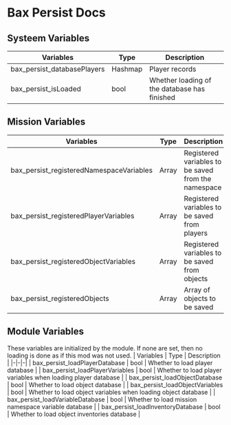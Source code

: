 
# Bax Persist Docs

## Systeem Variables
| Variables | Type | Description |
|-|-|-|
| bax_persist_databasePlayers | Hashmap | Player records |
| bax_persist_isLoaded | bool | Whether loading of the database has finished |

## Mission Variables
| Variables | Type | Description |
|-|-|-|
| bax_persist_registeredNamespaceVariables | Array | Registered variables to be saved from the namespace |
| bax_persist_registeredPlayerVariables | Array | Registered variables to be saved from players |
| bax_persist_registeredObjectVariables | Array | Registered variables to be saved from objects |
| bax_persist_registeredObjects | Array | Array of objects to be saved |

## Module Variables
These variables are initialized by the module. If none are set, then no loading is done as if this mod was not used.
| Variables | Type | Description |
|-|-|-|
| bax_persist_loadPlayerDatabase | bool | Whether to load player database |
| bax_persist_loadPlayerVariables | bool | Whether to load player variables when loading player database |
| bax_persist_loadObjectDatabase | bool | Whether to load object database |
| bax_persist_loadObjectVariables | bool | Whether to load object variables when loading object database |
| bax_persist_loadVariableDatabase | bool | Whether to load mission namespace variable database |
| bax_persist_loadInventoryDatabase | bool | Whether to load object inventories database |
